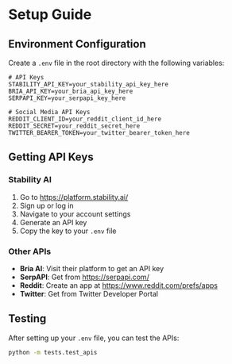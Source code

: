 # Setup Guide

## Environment Configuration

Create a `.env` file in the root directory with the following variables:

```env
# API Keys
STABILITY_API_KEY=your_stability_api_key_here
BRIA_API_KEY=your_bria_api_key_here
SERPAPI_KEY=your_serpapi_key_here

# Social Media API Keys
REDDIT_CLIENT_ID=your_reddit_client_id_here
REDDIT_SECRET=your_reddit_secret_here
TWITTER_BEARER_TOKEN=your_twitter_bearer_token_here
```

## Getting API Keys

### Stability AI
1. Go to https://platform.stability.ai/
2. Sign up or log in
3. Navigate to your account settings
4. Generate an API key
5. Copy the key to your `.env` file

### Other APIs
- **Bria AI**: Visit their platform to get an API key
- **SerpAPI**: Get from https://serpapi.com/
- **Reddit**: Create an app at https://www.reddit.com/prefs/apps
- **Twitter**: Get from Twitter Developer Portal

## Testing

After setting up your `.env` file, you can test the APIs:

```bash
python -m tests.test_apis
``` 